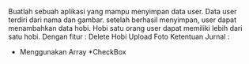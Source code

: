 Buatlah sebuah aplikasi yang mampu menyimpan data user. Data user terdiri dari nama dan gambar. setelah berhasil menyimpan, user dapat menambahkan data hobi.
 Hobi satu orang user dapat memiliki lebih dari satu hobi. Dengan fitur :
Delete Hobi
Upload Foto
Ketentuan Jurnal :
* Menggunakan Array
*CheckBox
